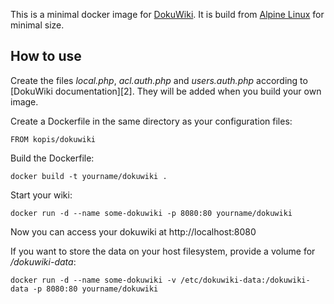 This is a minimal docker image for [DokuWiki][0]. It is build from [Alpine Linux][1] for minimal size.

How to use
----------

Create the files *local.php*, *acl.auth.php* and *users.auth.php* according to [DokuWiki documentation][2]. They will be added when you build your own image.

Create a Dockerfile in the same directory as your configuration files:

    FROM kopis/dokuwiki

Build the Dockerfile:

    docker build -t yourname/dokuwiki .

Start your wiki:

    docker run -d --name some-dokuwiki -p 8080:80 yourname/dokuwiki

Now you can access your dokuwiki at http://localhost:8080

If you want to store the data on your host filesystem, provide a volume for */dokuwiki-data*:

    docker run -d --name some-dokuwiki -v /etc/dokuwiki-data:/dokuwiki-data -p 8080:80 yourname/dokuwiki

[0]: https://www.dokuwiki.org/
[1]: http://alpinelinux.org/

